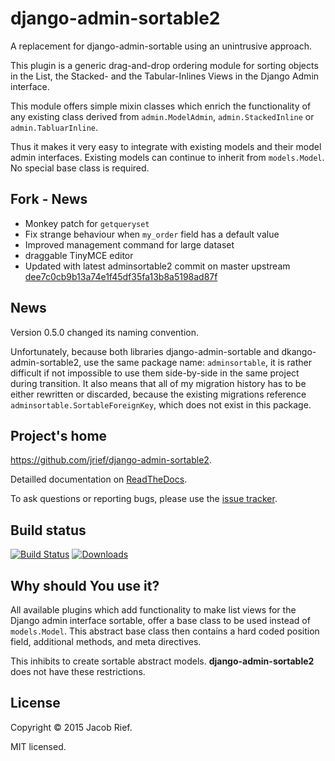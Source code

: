 django-admin-sortable2
======================

A replacement for django-admin-sortable using an unintrusive approach.

This plugin is a generic drag-and-drop ordering module for sorting objects in the List, the Stacked- and the Tabular-Inlines Views in the Django Admin interface.

This module offers simple mixin classes which enrich the functionality of any existing class derived
from ``admin.ModelAdmin``, ``admin.StackedInline`` or ``admin.TabluarInline``.

Thus it makes it very easy to integrate with existing models and their model admin interfaces.
Existing models can continue to inherit from ``models.Model``. No special base class is required.

Fork - News
----
* Monkey patch for ```getqueryset```
* Fix strange behaviour when ```my_order``` field has a default value
* Improved management command for large dataset
* draggable TinyMCE editor
* Updated with latest adminsortable2 commit on master upstream [dee7c0cb9b13a74e1f45df35fa13b8a5198ad87f](https://github.com/jrief/django-admin-sortable2/commit/dee7c0cb9b13a74e1f45df35fa13b8a5198ad87f)

News
----
Version 0.5.0 changed its naming convention.

Unfortunately, because both libraries django-admin-sortable and dkango-admin-sortable2, use the same
package name: ``adminsortable``, it is rather difficult if not impossible to use them side-by-side
in the same project during transition. It also means that all of my migration history has to be either
rewritten or discarded, because the existing migrations reference ``adminsortable.SortableForeignKey``,
which does not exist in this package.


Project's home
--------------
https://github.com/jrief/django-admin-sortable2.

Detailled documentation on [ReadTheDocs](http://django-admin-sortable2.readthedocs.org/en/latest/).

To ask questions or reporting bugs, please use the [issue tracker](https://github.com/jrief/django-admin-sortable2/issues).

Build status
------------
[![Build Status](https://travis-ci.org/jrief/django-admin-sortable2.png?branch=master)](https://travis-ci.org/jrief/django-admin-sortable2)
[![Downloads](http://img.shields.io/pypi/dm/django-admin-sortable2.svg?style=flat-square)](https://pypi.python.org/pypi/django-admin-sortable2/)

Why should You use it?
----------------------
All available plugins which add functionality to make list views for the Django admin interface
sortable, offer a base class to be used instead of ``models.Model``. This abstract base class then
contains a hard coded position field, additional methods, and meta directives.

This inhibits to create sortable abstract models. **django-admin-sortable2** does not have these
restrictions.

License
-------
Copyright &copy; 2015 Jacob Rief.

MIT licensed.
